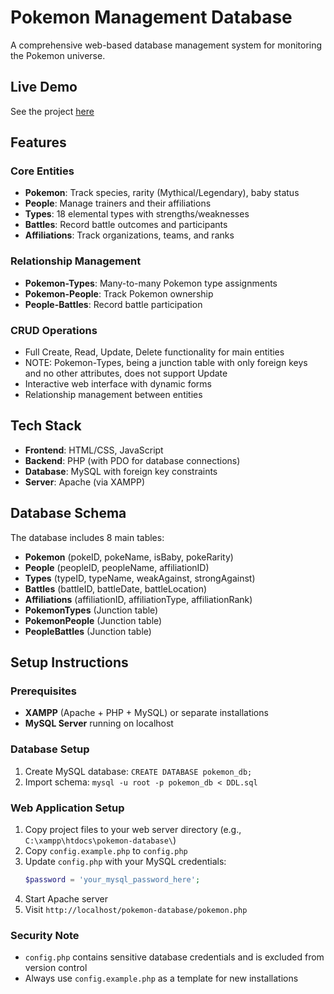 # Pokemon Management Database

A comprehensive web-based database management system for monitoring the Pokemon universe.

## Live Demo

See the project [here](pokemon-database.infinityfreeapp.com)

## Features

### Core Entities
- **Pokemon**: Track species, rarity (Mythical/Legendary), baby status
- **People**: Manage trainers and their affiliations  
- **Types**: 18 elemental types with strengths/weaknesses
- **Battles**: Record battle outcomes and participants
- **Affiliations**: Track organizations, teams, and ranks

### Relationship Management
- **Pokemon-Types**: Many-to-many Pokemon type assignments
- **Pokemon-People**: Track Pokemon ownership
- **People-Battles**: Record battle participation

### CRUD Operations
- Full Create, Read, Update, Delete functionality for main entities
- NOTE: Pokemon-Types, being a junction table with only foreign keys and no other attributes, does not support Update
- Interactive web interface with dynamic forms
- Relationship management between entities

## Tech Stack

- **Frontend**: HTML/CSS, JavaScript
- **Backend**: PHP (with PDO for database connections)
- **Database**: MySQL with foreign key constraints
- **Server**: Apache (via XAMPP)

## Database Schema

The database includes 8 main tables:
- **Pokemon** (pokeID, pokeName, isBaby, pokeRarity)
- **People** (peopleID, peopleName, affiliationID)
- **Types** (typeID, typeName, weakAgainst, strongAgainst)
- **Battles** (battleID, battleDate, battleLocation)
- **Affiliations** (affiliationID, affiliationType, affiliationRank)
- **PokemonTypes** (Junction table)
- **PokemonPeople** (Junction table) 
- **PeopleBattles** (Junction table)

## Setup Instructions

### Prerequisites
- **XAMPP** (Apache + PHP + MySQL) or separate installations
- **MySQL Server** running on localhost

### Database Setup
1. Create MySQL database: `CREATE DATABASE pokemon_db;`
2. Import schema: `mysql -u root -p pokemon_db < DDL.sql`

### Web Application Setup
1. Copy project files to your web server directory (e.g., `C:\xampp\htdocs\pokemon-database\`)
2. Copy `config.example.php` to `config.php`
3. Update `config.php` with your MySQL credentials:
   ```php
   $password = 'your_mysql_password_here';
   ```
4. Start Apache server
5. Visit `http://localhost/pokemon-database/pokemon.php`

### Security Note
- `config.php` contains sensitive database credentials and is excluded from version control
- Always use `config.example.php` as a template for new installations


